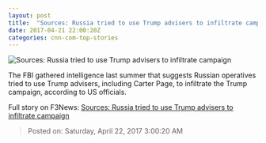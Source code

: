 ```yaml
---
layout: post
title:  "Sources: Russia tried to use Trump advisers to infiltrate campaign"
date: 2017-04-21 22:00:20Z
categories: cnn-com-top-stories
---
```


![Sources: Russia tried to use Trump advisers to infiltrate campaign](http://i2.cdn.cnn.com/cnnnext/dam/assets/170421165334-carter-page-super-tease.jpg)

The FBI gathered intelligence last summer that suggests Russian operatives tried to use Trump advisers, including Carter Page, to infiltrate the Trump campaign, according to US officials.


Full story on F3News: [Sources: Russia tried to use Trump advisers to infiltrate campaign](http://www.f3nws.com/n/Z2QPRF)

> Posted on: Saturday, April 22, 2017 3:00:20 AM
